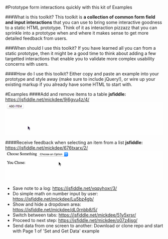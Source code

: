 #Prototype form interactions quickly with this kit of Examples

###What is this toolkit?
This toolkit is **a collection of common form field and input interactions** that you can use to bring some interactive goodness to a static HTML prototype. Think of it as interaction pizzazz that you can sprinkle into a prototype when and where it makes sense to get more detailed feedback from users.

###When should I use this toolkit?
If you have learned all you can from a static prototype, then it might be a good time to think about adding a few targetted interactions that enable you to validate more complex usability concerns with users.

####How do I use this toolkit?
Either copy and paste an example into your prototype and style away (make sure to include jQuery!), or wire up your existing markup if you already have some HTML to start with.

#Examples
####Add and remove items to a table
**jsfiddle:** https://jsfiddle.net/mickdee/9j6gvu4z/4/
![Add and Remove Items](/AddRemoveItems/add-remove-item.gif?raw=true "Add and Remove Items")
 
####Receive feedback when selecting an item from a list 
**jsfiddle:** https://jsfiddle.net/mickdee/676txarx/2/
![Feedback After Selection](/FeedbackAfterSelection/feedback.gif?raw=true "Feedback After Selection")

+ Save note to a log: https://jsfiddle.net/vqqyhoxr/3/
+ Do simple math on number input by user: https://jsfiddle.net/mickdee/Lu5bz4gb/
+ Show and hide a dropdown area: https://jsfiddle.net/mickdee/dL0rnbb8/5/
+ Switch between tabs: https://jsfiddle.net/mickdee/51y5xrsr/
+ Proceed to next step: https://jsfiddle.net/mickdee/o07z4jsg/
+ Send data from one screen to another: Download or clone repo and start with Page 1 of 'Set and Get Data' example